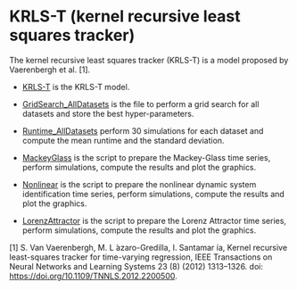 # KRLS-T (kernel recursive least squares tracker)

The kernel recursive least squares tracker (KRLS-T) is a model proposed by Vaerenbergh et al. [1].

- [KRLS-T](https://github.com/kaikerochaalves/KRLS-T/blob/65a33bc8c494efa0220efd0a1d32c78ca1a91579/Model/KRLS_T.py) is the KRLS-T model.

- [GridSearch_AllDatasets](https://github.com/kaikerochaalves/KRLS-T/blob/65a33bc8c494efa0220efd0a1d32c78ca1a91579/GridSearch_AllDatasets.py) is the file to perform a grid search for all datasets and store the best hyper-parameters.

- [Runtime_AllDatasets](https://github.com/kaikerochaalves/KRLS-T/blob/65a33bc8c494efa0220efd0a1d32c78ca1a91579/Runtime_AllDatasets.py) perform 30 simulations for each dataset and compute the mean runtime and the standard deviation.

- [MackeyGlass](https://github.com/kaikerochaalves/KRLS-T/blob/65a33bc8c494efa0220efd0a1d32c78ca1a91579/MackeyGlass.py) is the script to prepare the Mackey-Glass time series, perform simulations, compute the results and plot the graphics. 

- [Nonlinear](https://github.com/kaikerochaalves/KRLS-T/blob/65a33bc8c494efa0220efd0a1d32c78ca1a91579/Nonlinear.py) is the script to prepare the nonlinear dynamic system identification time series, perform simulations, compute the results and plot the graphics.

- [LorenzAttractor](https://github.com/kaikerochaalves/KRLS-T/blob/65a33bc8c494efa0220efd0a1d32c78ca1a91579/LorenzAttractor.py) is the script to prepare the Lorenz Attractor time series, perform simulations, compute the results and plot the graphics. 

[1] S. Van Vaerenbergh, M. L ́azaro-Gredilla, I. Santamar ́ıa, Kernel recursive least-squares tracker for time-varying regression, IEEE Transactions on Neural Networks and Learning Systems 23 (8) (2012) 1313–1326. doi: https://doi.org/10.1109/TNNLS.2012.2200500.
